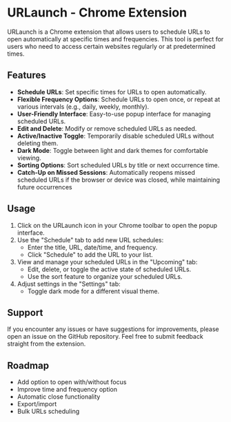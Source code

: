 # URLaunch - Chrome Extension

URLaunch is a Chrome extension that allows users to schedule URLs to open automatically at specific times and frequencies. This tool is perfect for users who need to access certain websites regularly or at predetermined times.

## Features

- **Schedule URLs**: Set specific times for URLs to open automatically.
- **Flexible Frequency Options**: Schedule URLs to open once, or repeat at various intervals (e.g., daily, weekly, monthly).
- **User-Friendly Interface**: Easy-to-use popup interface for managing scheduled URLs.
- **Edit and Delete**: Modify or remove scheduled URLs as needed.
- **Active/Inactive Toggle**: Temporarily disable scheduled URLs without deleting them.
- **Dark Mode**: Toggle between light and dark themes for comfortable viewing.
- **Sorting Options**: Sort scheduled URLs by title or next occurrence time.
- **Catch-Up on Missed Sessions**: Automatically reopens missed scheduled URLs if the browser or device was closed, while maintaining future occurrences

## Usage

1. Click on the URLaunch icon in your Chrome toolbar to open the popup interface.
2. Use the "Schedule" tab to add new URL schedules:
   - Enter the title, URL, date/time, and frequency.
   - Click "Schedule" to add the URL to your list.
3. View and manage your scheduled URLs in the "Upcoming" tab:
   - Edit, delete, or toggle the active state of scheduled URLs.
   - Use the sort feature to organize your scheduled URLs.
4. Adjust settings in the "Settings" tab:
   - Toggle dark mode for a different visual theme.

## Support

If you encounter any issues or have suggestions for improvements, please open an issue on the GitHub repository. Feel free to submit feedback straight from the extension.

## Roadmap

- Add option to open with/without focus
- Improve time and frequency option
- Automatic close functionality
- Export/import
- Bulk URLs scheduling
